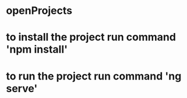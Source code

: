 # openProjects
# to install the project run  command 'npm install'
# to run the project run command 'ng serve'
